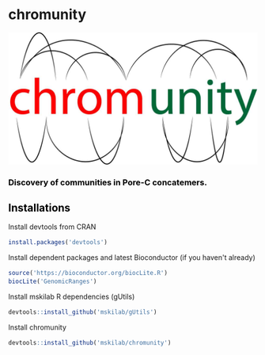 # chromunity

![chromunity](inst/extdata/chromunity_logo.jpg)

### <font color=black> Discovery of communities in Pore-C concatemers.</font>

## <font color=black> Installations </font>

Install devtools from CRAN


```R
install.packages('devtools')
```

Install dependent packages and latest Bioconductor (if you haven't already)


```R
source('https://bioconductor.org/biocLite.R')
biocLite('GenomicRanges')
```

Install mskilab R dependencies (gUtils)


```R
devtools::install_github('mskilab/gUtils')
```

Install chromunity


```R
devtools::install_github('mskilab/chromunity')
```
